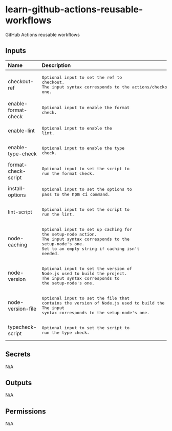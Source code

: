 # learn-github-actions-reusable-workflows
GitHub Actions reusable workflows

<!-- actdocs start -->

## Inputs

| Name | Description | Type | Default | Required |
| :--- | :---------- | :--- | :------ | :------: |
| checkout-ref | <pre>Optional input to set the ref to checkout.<br>The input syntax corresponds to the actions/checkout's one.</pre> | `string` | `${{ github.head_ref }}` | no |
| enable-format-check | <pre>Optional input to enable the format check.</pre> | `boolean` | `false` | no |
| enable-lint | <pre>Optional input to enable the lint.</pre> | `boolean` | `true` | no |
| enable-type-check | <pre>Optional input to enable the type check.</pre> | `boolean` | `false` | no |
| format-check-script | <pre>Optional input to set the script to run the format check.</pre> | `string` | `npm run format:check` | no |
| install-options | <pre>Optional input to set the options to pass to the `npm ci` command.</pre> | `string` | n/a | no |
| lint-script | <pre>Optional input to set the script to run the lint.</pre> | `string` | `npm run lint` | no |
| node-caching | <pre>Optional input to set up caching for the setup-node action.<br>The input syntax corresponds to the setup-node's one.<br>Set to an empty string if caching isn't needed.</pre> | `string` | `npm` | no |
| node-version | <pre>Optional input to set the version of Node.js used to build the project.<br>The input syntax corresponds to the setup-node's one.</pre> | `string` | n/a | no |
| node-version-file | <pre>Optional input to set the file that contains the version of Node.js used to build the project.<br>The input syntax corresponds to the setup-node's one.</pre> | `string` | `.nvmrc` | no |
| typecheck-script | <pre>Optional input to set the script to run the type check.</pre> | `string` | `npm run type-check` | no |

## Secrets

N/A

## Outputs

N/A

## Permissions

N/A

<!-- actdocs end -->


